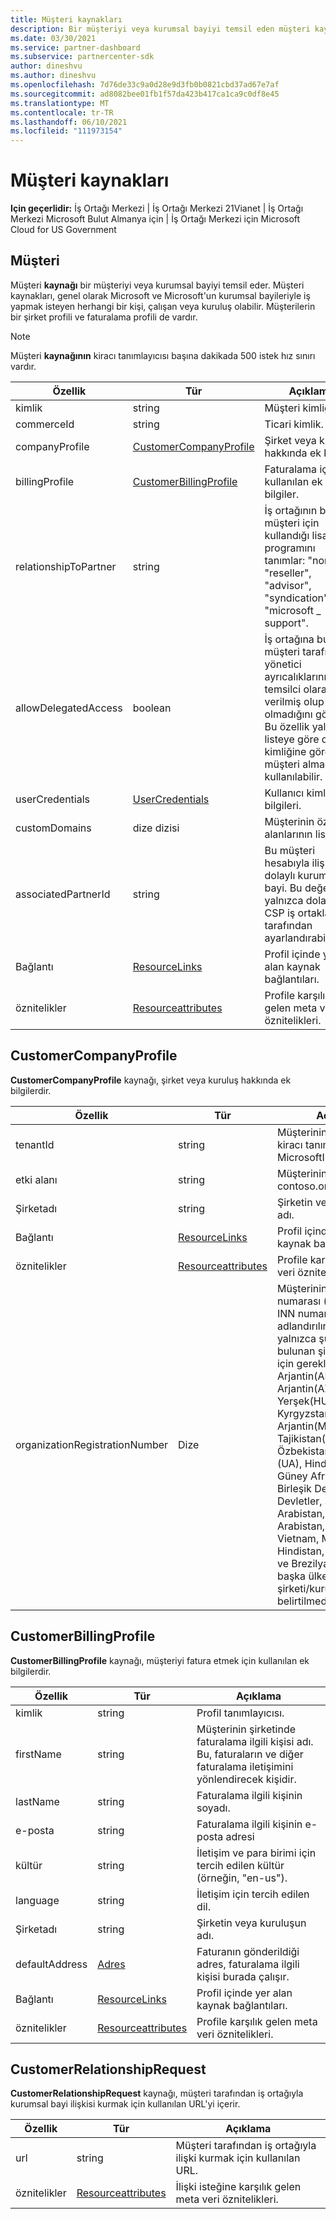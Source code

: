 ```yaml
---
title: Müşteri kaynakları
description: Bir müşteriyi veya kurumsal bayiyi temsil eden müşteri kaynakları.
ms.date: 03/30/2021
ms.service: partner-dashboard
ms.subservice: partnercenter-sdk
author: dineshvu
ms.author: dineshvu
ms.openlocfilehash: 7d76de33c9a0d28e9d3fb0b0821cbd37ad67e7af
ms.sourcegitcommit: ad8082bee01fb1f57da423b417ca1ca9c0df8e45
ms.translationtype: MT
ms.contentlocale: tr-TR
ms.lasthandoff: 06/10/2021
ms.locfileid: "111973154"
---
```

# <a name="customer-resources"></a>Müşteri kaynakları

**Için geçerlidir:** İş Ortağı Merkezi | İş Ortağı Merkezi 21Vianet | İş Ortağı Merkezi Microsoft Bulut Almanya için | İş Ortağı Merkezi için Microsoft Cloud for US Government

## <a name="customer"></a>Müşteri

Müşteri **kaynağı** bir müşteriyi veya kurumsal bayiyi temsil eder. Müşteri kaynakları, genel olarak Microsoft ve Microsoft'un kurumsal bayileriyle iş yapmak isteyen herhangi bir kişi, çalışan veya kuruluş olabilir. Müşterilerin bir şirket profili ve faturalama profili de vardır.

>[!NOTE]
>Müşteri **kaynağının** kiracı tanımlayıcısı başına dakikada 500 istek hız sınırı vardır.

| Özellik              | Tür                                                             | Açıklama                                                                                                                                  |
|-----------------------|------------------------------------------------------------------|----------------------------------------------------------------------------------------------------------------------------------------------|
| kimlik                    | string                                                           | Müşteri kimliği.                                                                                                                             |
| commerceId            | string                                                           | Ticari kimlik.                                                                                                                             |
| companyProfile        | [CustomerCompanyProfile](#customercompanyprofile)                | Şirket veya kuruluş hakkında ek bilgiler.                                                                                    |
| billingProfile        | [CustomerBillingProfile](#customerbillingprofile)                | Faturalama için kullanılan ek bilgiler.                                                                                                     |
| relationshipToPartner | string                                                           | İş ortağının bu müşteri için kullandığı lisans programını tanımlar: "none", "reseller", "advisor", "syndication" veya "microsoft \_ support". |
| allowDelegatedAccess  | boolean                                                          | İş ortağına bu müşteri tarafından yönetici ayrıcalıklarının temsilci olarak verilmiş olup olmadığını gösterir. Bu özellik yalnızca, listeye göre değil, kimliğine göre müşteri almada kullanılabilir.                                                         |
| userCredentials       | [UserCredentials](user-resources.md#usercredentials) | Kullanıcı kimlik bilgileri.                                                                                                                        |
| customDomains         | dize dizisi                                                 | Müşterinin özel etki alanlarının listesi.                                                                                                        |
| associatedPartnerId   | string                                                           | Bu müşteri hesabıyla ilişkili dolaylı kurumsal bayi. Bu değer yalnızca dolaylı CSP iş ortakları tarafından ayarlandırabilirsiniz.                              |
| Bağlantı                 | [ResourceLinks](utility-resources.md#resourcelinks)             | Profil içinde yer alan kaynak bağlantıları.                                                                                             |
| öznitelikler            | [Resourceattributes](utility-resources.md#resourceattributes)   | Profile karşılık gelen meta veri öznitelikleri.                                                                                        |

## <a name="customercompanyprofile"></a>CustomerCompanyProfile

**CustomerCompanyProfile** kaynağı, şirket veya kuruluş hakkında ek bilgilerdir.

| Özellik    | Tür                                                           | Açıklama                                                                       |
|-------------|----------------------------------------------------------------|-----------------------------------------------------------------------------------|
| tenantId    | string                                                         | Müşterinin Azure AD kiracı tanımlayıcısı. Buna MicrosoftID de denir. |
| etki alanı      | string                                                         | Müşterinin adı, örneğin contoso.onmicrosoft.com.                             |
| Şirketadı | string                                                         | Şirketin veya kuruluşun adı.                                          |
| Bağlantı       | [ResourceLinks](utility-resources.md#resourcelinks)           | Profil içinde yer alan kaynak bağlantıları.                                  |
| öznitelikler  | [Resourceattributes](utility-resources.md#resourceattributes) | Profile karşılık gelen meta veri öznitelikleri.                             |
|organizationRegistrationNumber|Dize|Müşterinin kuruluş kayıt numarası (belirli ülkelerde INN numarası olarak da adlandırılır). Müşterinin yalnızca şu ülkelerde bulunan şirketi/kuruluşu için gereklidir: Arjantin(AM), Arjantin(AZ), Sonra(BY), Yerşek(HU), GZ), Kyrgyzstan(KG), Arjantin(MD), Rusya(RU), Tajikistan(TJ), Özbekistan(UZ), Yer (UA), Hindistan, Brezilya, Güney Afrika, Afrika Birleşik Devletleri, Birleşik Devletler, Suudi Arabistan, Suudi Arabistan, Hindistan, Vietnam, Myanmar, Hindistan, Güney Sudan ve Brezilya. Müşterinin başka ülkelerde bulunan şirketi/kuruluşu için bu belirtilmedi.|


## <a name="customerbillingprofile"></a>CustomerBillingProfile

**CustomerBillingProfile** kaynağı, müşteriyi fatura etmek için kullanılan ek bilgilerdir.

| Özellik       | Tür                                                           | Açıklama                                                                                                                                            |
|----------------|----------------------------------------------------------------|--------------------------------------------------------------------------------------------------------------------------------------------------------|
| kimlik             | string                                                         | Profil tanımlayıcısı.                                                                                                                                |
| firstName      | string                                                         | Müşterinin şirketinde faturalama ilgili kişisi adı. Bu, faturaların ve diğer faturalama iletişimini yönlendirecek kişidir. |
| lastName       | string                                                         | Faturalama ilgili kişinin soyadı.                                                                                                                  |
| e-posta          | string                                                         | Faturalama ilgili kişinin e-posta adresi                                                                                                                    |
| kültür        | string                                                         | İletişim ve para birimi için tercih edilen kültür (örneğin, "en-us").                                                                               |
| language       | string                                                         | İletişim için tercih edilen dil.                                                                                                            |
| Şirketadı    | string                                                         | Şirketin veya kuruluşun adı.                                                                                                               |
| defaultAddress | [Adres](utility-resources.md#address)                       | Faturanın gönderildiği adres, faturalama ilgili kişisi burada çalışır.                                                                                   |
| Bağlantı          | [ResourceLinks](utility-resources.md#resourcelinks)           | Profil içinde yer alan kaynak bağlantıları.                                                                                                       |
| öznitelikler     | [Resourceattributes](utility-resources.md#resourceattributes) | Profile karşılık gelen meta veri öznitelikleri.                                                                                                  |

## <a name="customerrelationshiprequest"></a>CustomerRelationshipRequest

**CustomerRelationshipRequest** kaynağı, müşteri tarafından iş ortağıyla kurumsal bayi ilişkisi kurmak için kullanılan URL'yi içerir.

| Özellik   | Tür                                                           | Açıklama                                                              |
|------------|----------------------------------------------------------------|--------------------------------------------------------------------------|
| url        | string                                                         | Müşteri tarafından iş ortağıyla ilişki kurmak için kullanılan URL. |
| öznitelikler | [Resourceattributes](utility-resources.md#resourceattributes) | İlişki isteğine karşılık gelen meta veri öznitelikleri.       |